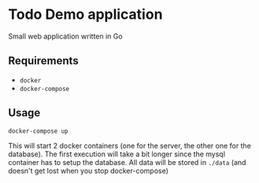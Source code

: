 # Todo Demo application

Small web application written in Go

## Requirements
 - `docker` 
 - `docker-compose`

## Usage
```
docker-compose up
```
This will start 2 docker containers (one for the server, the other one for the database). The first execution will take a bit longer since the mysql container has to setup the database. All data will be stored in `./data` (and doesn't get lost when you stop docker-compose)